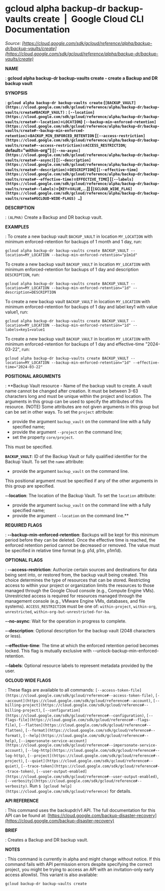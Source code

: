 # gcloud alpha backup-dr backup-vaults create  |  Google Cloud CLI Documentation

*Source: [https://cloud.google.com/sdk/gcloud/reference/alpha/backup-dr/backup-vaults/create](https://cloud.google.com/sdk/gcloud/reference/alpha/backup-dr/backup-vaults/create)*

**NAME**

: **gcloud alpha backup-dr backup-vaults create - create a Backup and DR backup vault**

**SYNOPSIS**

: **`gcloud alpha backup-dr backup-vaults create` (`[BACKUP_VAULT](https://cloud.google.com/sdk/gcloud/reference/alpha/backup-dr/backup-vaults/create#BACKUP_VAULT)` : `[--location](https://cloud.google.com/sdk/gcloud/reference/alpha/backup-dr/backup-vaults/create#--location)`=`LOCATION`) `[--backup-min-enforced-retention](https://cloud.google.com/sdk/gcloud/reference/alpha/backup-dr/backup-vaults/create#--backup-min-enforced-retention)`=`BACKUP_MIN_ENFORCED_RETENTION` [`[--access-restriction](https://cloud.google.com/sdk/gcloud/reference/alpha/backup-dr/backup-vaults/create#--access-restriction)`=`ACCESS_RESTRICTION`; default="within-org"] [`[--no-async](https://cloud.google.com/sdk/gcloud/reference/alpha/backup-dr/backup-vaults/create#--async)`] [`[--description](https://cloud.google.com/sdk/gcloud/reference/alpha/backup-dr/backup-vaults/create#--description)`=`DESCRIPTION`] [`[--effective-time](https://cloud.google.com/sdk/gcloud/reference/alpha/backup-dr/backup-vaults/create#--effective-time)`=`EFFECTIVE_TIME`] [`[--labels](https://cloud.google.com/sdk/gcloud/reference/alpha/backup-dr/backup-vaults/create#--labels)`=[`KEY`=`VALUE`,…]] [`[GCLOUD_WIDE_FLAG](https://cloud.google.com/sdk/gcloud/reference/alpha/backup-dr/backup-vaults/create#GCLOUD-WIDE-FLAGS) …`]**

**DESCRIPTION**

: `(ALPHA)` Create a Backup and DR backup vault.

**EXAMPLES**

: To create a new backup vault ``BACKUP_VAULT``
in location ``MY_LOCATION`` with minimum
enforced-retention for backups of 1 month and 1 day, run:

```
gcloud alpha backup-dr backup-vaults create BACKUP_VAULT --location=MY_LOCATION --backup-min-enforced-retention="p1m1d"
```

To create a new backup vault ``BACKUP_VAULT``
in location ``MY_LOCATION`` with minimum
enforced-retention for backups of 1 day and description
``DESCRIPTION``, run:

```
gcloud alpha backup-dr backup-vaults create BACKUP_VAULT --location=MY_LOCATION --backup-min-enforced-retention="1d" --description=DESCRIPTION
```

To create a new backup vault ``BACKUP_VAULT``
in location ``MY_LOCATION`` with minimum
enforced-retention for backups of 1 day and label key1 with value value1, run:

```
gcloud alpha backup-dr backup-vaults create BACKUP_VAULT --location=MY_LOCATION --backup-min-enforced-retention="1d" --labels=key1=value1
```

To create a new backup vault ``BACKUP_VAULT``
in location ``MY_LOCATION`` with minimum
enforced-retention for backups of 1 day and effective-time "2024-03-22", run:

```
gcloud alpha backup-dr backup-vaults create BACKUP_VAULT --location=MY_LOCATION --backup-min-enforced-retention="1d" --effective-time="2024-03-22"
```

**POSITIONAL ARGUMENTS**

: **Backup Vault resource - Name of the backup vault to create. A vault name cannot
be changed after creation. It must be between 3-63 characters long and must be
unique within the project and location. The arguments in this group can be used
to specify the attributes of this resource. (NOTE) Some attributes are not given
arguments in this group but can be set in other ways.
To set the `project` attribute:

- provide the argument `backup_vault` on the command line with a fully
specified name;
- provide the argument `--project` on the command line;
- set the property `core/project`.

This must be specified.

**`BACKUP_VAULT`**:
ID of the Backup Vault or fully qualified identifier for the Backup Vault.
To set the `name` attribute:

- provide the argument `backup_vault` on the command line.

This positional argument must be specified if any of the other arguments in this
group are specified.

**--location**:
The location of the Backup Vault.
To set the `location` attribute:

- provide the argument `backup_vault` on the command line with a fully
specified name;
- provide the argument `--location` on the command line.**

**REQUIRED FLAGS**

: **--backup-min-enforced-retention**:
Backups will be kept for this minimum period before they can be deleted. Once
the effective time is reached, the enforced retention period cannot be decreased
or removed. The value must be specified in relative time format (e.g. p1d, p1m,
p1m1d).

**OPTIONAL FLAGS**

: **--access-restriction**:
Authorize certain sources and destinations for data being sent into, or restored
from, the backup vault being created. This choice determines the type of
resources that can be stored. Restricting access to within your project or
organization limits the resources to those managed through the Google Cloud
console (e.g., Compute Engine VMs). Unrestricted access is required for
resources managed through the management console (e.g., VMware Engine VMs,
databases, and file systems). `ACCESS_RESTRICTION` must be
one of: `within-project`, `within-org`,
`unrestricted`, `within-org-but-unrestricted-for-ba`.

**--no-async**:
Wait for the operation in progress to complete.

**--description**:
Optional description for the backup vault (2048 characters or less).

**--effective-time**:
The time at which the enforced retention period becomes locked. This flag is
mutually exclusive with --unlock-backup-min-enforced-retention.

**--labels**:
Optional resource labels to represent metadata provided by the user.

**GCLOUD WIDE FLAGS**

: These flags are available to all commands: `[--access-token-file](https://cloud.google.com/sdk/gcloud/reference#--access-token-file)`,
`[--account](https://cloud.google.com/sdk/gcloud/reference#--account)`, `[--billing-project](https://cloud.google.com/sdk/gcloud/reference#--billing-project)`,
`[--configuration](https://cloud.google.com/sdk/gcloud/reference#--configuration)`,
`[--flags-file](https://cloud.google.com/sdk/gcloud/reference#--flags-file)`,
`[--flatten](https://cloud.google.com/sdk/gcloud/reference#--flatten)`, `[--format](https://cloud.google.com/sdk/gcloud/reference#--format)`, `[--help](https://cloud.google.com/sdk/gcloud/reference#--help)`, `[--impersonate-service-account](https://cloud.google.com/sdk/gcloud/reference#--impersonate-service-account)`,
`[--log-http](https://cloud.google.com/sdk/gcloud/reference#--log-http)`,
`[--project](https://cloud.google.com/sdk/gcloud/reference#--project)`, `[--quiet](https://cloud.google.com/sdk/gcloud/reference#--quiet)`, `[--trace-token](https://cloud.google.com/sdk/gcloud/reference#--trace-token)`, `[--user-output-enabled](https://cloud.google.com/sdk/gcloud/reference#--user-output-enabled)`,
`[--verbosity](https://cloud.google.com/sdk/gcloud/reference#--verbosity)`.
Run `$ [gcloud help](https://cloud.google.com/sdk/gcloud/reference)` for details.

**API REFERENCE**

: This command uses the backupdr/v1 API. The full documentation for this API can
be found at: [https://cloud.google.com/backup-disaster-recovery](https://cloud.google.com/backup-disaster-recovery)

**BRIEF**

: Creates a Backup and DR backup vault.

**NOTES**

: This command is currently in alpha and might change without notice. If this
command fails with API permission errors despite specifying the correct project,
you might be trying to access an API with an invitation-only early access
allowlist. This variant is also available:

```
gcloud backup-dr backup-vaults create
```